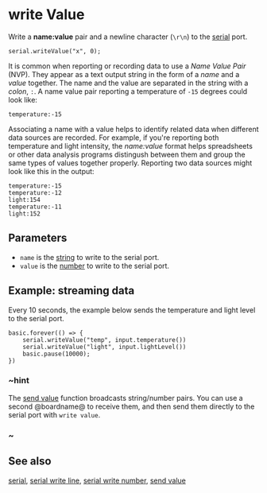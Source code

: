 # write Value

Write a **name:value** pair and a newline character (`\r\n`) to the [serial](/device/serial) port.

```sig
serial.writeValue("x", 0);
```

It is common when reporting or recording data to use a _Name Value Pair_ (NVP). They appear as a text output string in the form of a _name_ and a _value_ together. The name and the value are separated in the string with a _colon_, `:`. A name value pair reporting a temperature of `-15` degrees could look like:

``temperature:-15``

Associating a name with a value helps to identify related data when different data sources are recorded. For example, if you're reporting both temperature and light intensity, the _name:value_ format helps spreadsheets or other data analysis programs distingush between them and group the same types of values together properly. Reporting two data sources might look like this in the output:

```
temperature:-15
temperature:-12
light:154
temperature:-11
light:152
```

## Parameters

* `name` is the [string](/types/string) to write to the serial port.
* `value` is the [number](/types/number) to write to the serial port.

## Example: streaming data

Every 10 seconds, the example below sends the temperature and light level
to the serial port.

```blocks
basic.forever(() => {
    serial.writeValue("temp", input.temperature())
    serial.writeValue("light", input.lightLevel())
    basic.pause(10000);
})
```

### ~hint

The [send value](/reference/radio/send-value) function broadcasts
string/number pairs.  You can use a second @boardname@ to receive them,
and then send them directly to the serial port with ``write value``.

### ~

## See also

[serial](/device/serial),
[serial write line](/reference/serial/write-line),
[serial write number](/reference/serial/write-number),
[send value](/reference/radio/send-value)
